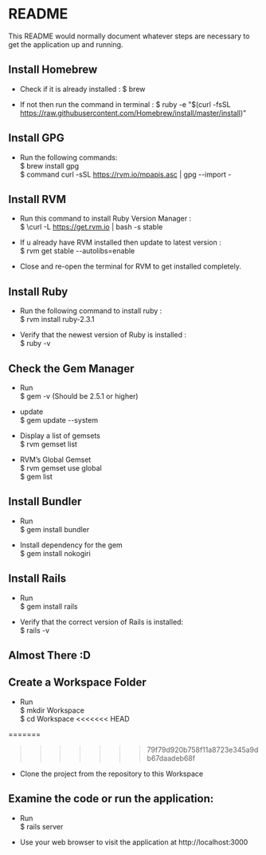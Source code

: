 # README

This README would normally document whatever steps are necessary to get the
application up and running.

## Install Homebrew

* Check if it is already installed :
    $ brew

* If not then run the command in terminal :
    $ ruby -e "$(curl -fsSL https://raw.githubusercontent.com/Homebrew/install/master/install)"

## Install GPG

* Run the following commands:  
    $ brew install gpg  
    $ command curl -sSL https://rvm.io/mpapis.asc | gpg --import -

## Install RVM

* Run this command to install Ruby Version Manager :  
    $ \curl -L https://get.rvm.io | bash -s stable

* If u already have RVM installed then update to latest version :  
    $ rvm get stable --autolibs=enable

* Close and re-open the terminal for RVM to get installed completely.

## Install Ruby

* Run the following command to install ruby :  
    $ rvm install ruby-2.3.1

* Verify that the newest version of Ruby is installed :  
    $ ruby -v

## Check the Gem Manager

* Run  
    $ gem -v (Should be 2.5.1 or higher)

* update  
    $ gem update --system

* Display a list of gemsets   
    $ rvm gemset list

* RVM’s Global Gemset  
    $ rvm gemset use global  
    $ gem list

## Install Bundler

* Run  
    $ gem install bundler

* Install dependency for the gem  
    $ gem install nokogiri

## Install Rails

* Run  
    $ gem install rails

* Verify that the correct version of Rails is installed:  
    $ rails -v

## Almost There  :D

## Create a Workspace Folder

* Run  
    $ mkdir Workspace   
    $ cd Workspace
<<<<<<< HEAD

=======
    
>>>>>>> 79f79d920b758f11a8723e345a9db67daadeb68f
* Clone the project from the repository to this Workspace

## Examine the code or run the application:

* Run  
    $ rails server

* Use your web browser to visit the application at http://localhost:3000
